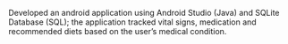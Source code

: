 Developed an android application using Android Studio (Java) and SQLite Database (SQL); the application tracked vital signs, medication and recommended diets based on the user’s medical condition.
